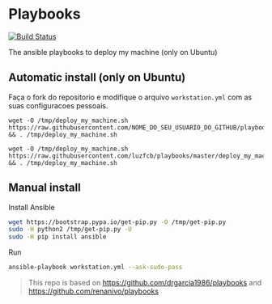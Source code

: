 Playbooks
=========

[![Build Status](https://travis-ci.org/luzfcb/playbooks.svg)](https://travis-ci.org/luzfcb/playbooks)

The ansible playbooks to deploy my machine (only on Ubuntu)

Automatic install (only on Ubuntu)
----------------------------------


Faça o fork do repositorio e modifique o arquivo `workstation.yml` com as suas configuracoes pessoais.


```
wget -O /tmp/deploy_my_machine.sh https://raw.githubusercontent.com/NOME_DO_SEU_USUARIO_DO_GITHUB/playbooks/master/deploy_my_machine.sh && . /tmp/deploy_my_machine.sh
```



```
wget -O /tmp/deploy_my_machine.sh https://raw.githubusercontent.com/luzfcb/playbooks/master/deploy_my_machine.sh && . /tmp/deploy_my_machine.sh
```

Manual install
--------------

Install Ansible

```bash
wget https://bootstrap.pypa.io/get-pip.py -O /tmp/get-pip.py
sudo -H python2 /tmp/get-pip.py -U
sudo -H pip install ansible
```

Run

```bash
ansible-playbook workstation.yml --ask-sudo-pass
```

> This repo is based on https://github.com/drgarcia1986/playbooks and https://github.com/renanivo/playbooks
